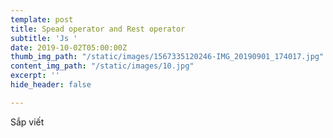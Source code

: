 ```yaml
---
template: post
title: Spead operator and Rest operator
subtitle: 'Js '
date: 2019-10-02T05:00:00Z
thumb_img_path: "/static/images/1567335120246-IMG_20190901_174017.jpg"
content_img_path: "/static/images/10.jpg"
excerpt: ''
hide_header: false

---
```

Sắp viết